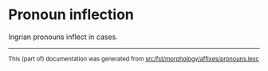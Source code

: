 # Pronoun inflection

Ingrian pronouns inflect in cases.

* * *

<small>This (part of) documentation was generated from [src/fst/morphology/affixes/pronouns.lexc](https://github.com/giellalt/lang-izh/blob/main/src/fst/morphology/affixes/pronouns.lexc)</small>
